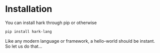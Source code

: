 # Installation

You can install hark through pip or otherwise

```bash
pip install hark-lang
```

Like any modern language or framework, a hello-world should be instant. So let us do that... 
